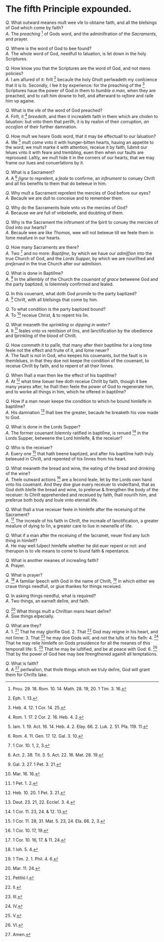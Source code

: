 # The fifth Principle expounded.

*Q.* What outward meanes muſt wee vſe to obtaine faith, and all the bleſsings of God which come by faith?  
*A.* The *preaching* [^a] of Gods word, and the adminiſtration of the *Sacraments,* and prayer.

*Q.* Where is the word of God to bee found?  
*A.* The whole word of God, needfull to ſaluation, is ſet down in the holy Scriptures.

*Q.* How know you that the Scriptures are the word of God, and not mens policies?  
*A.* I am aſſured of it: firſt [^b] becauſe the holy Ghoſt perſwadeth my conſcience that it is ſo. Secondly, I ſee it by experience: for the preaching of the [^c] Scriptures haue the power of God in them to *humble a man,* when they are preached, and to caſt him downe to hell, and afterward to *reſtore* and raiſe him vp againe.

*Q.* What is the vſe of the word of God preached?  
*A.* Firſt, it [^d] *breedeth*, and then it increaſeth faith in them which are choſen to ſaluation: but vnto them that periſh, it is by reaſon of their corruption, *an occaſion* of their further damnation.

*Q.* How muſt we heare Gods word, that it may be effectuall to our ſaluation?  
*A.* We [^e] muſt come vnto it with hunger-bitten hearts, hauing an appetite to the word; we muſt marke it with attention, receiue it by faith, ſubmit our ſelues vnto it with feare and trembling, euen then when our faults are reprooued: Laſtly, we muſt hide it in the corners of our hearts, that we may frame our liues and conuerſations by it.

*Q.* What is a Sacrament?  
*A.* A [^f] *ſigne* to repreſent, a *ſeale* to confirme, an *inſtrument* to conuey Chriſt and all his benefits to them that do beleeue in him.

*Q.* Why muſt a Sacrament repreſent the mercies of God before our eyes?  
*A.* Becauſe we are dull to conceiue and to remember them.

*Q.* Why do the Sacraments ſeale vnto vs the mercies of God?  
*A.* Because we are full of vnbeleefe, and doubting of them.

*Q.* Why is the Sacrament the inſtrument of the ſpirit to conuey the mercies of God into our hearts?  
*A.* Becauſe wee are like *Thomas,* wee will not beleeue till we feele them in ſome meaſure in our hearts.

*Q.* How many Sacraments are there?  
*A.* Two [^g] and no more: *Baptiſme,* by which we haue our *admiſſion* into the true Church of God, and the *Lords Supper,* by which we are nouriſhed and *preſerued* in the true Church after our admiſsion.

*Q.* What is done in Baptiſme?  
*A.* [^h] In the aſſembly of the Church the *couenant of grace* betweene God and the party baptized, is ſolemnely confirmed and ſealed.

*Q.* In this couenant, what doth God promiſe to the party baptized?  
*A.* [^i] Chriſt, with all bleſsings that come by him.

*Q.* To what condition is the party baptized bound?  
*A.* To [^k] receiue Christ, & to repent his ſin.

*Q.* What meaneth the *sprinkling* or *dipping in water?*  
*A.* It [^l] ſeales vnto vs remiſsion of ſins, and ſanctification by the obedience and ſprinkling of the blood of Chriſt.

*Q.* How commeth it to paſſe, that many after their baptiſme for a long time feele not the effect and fruite of it, and ſome neuer?  
*A.* The fault is not in God, who keepes his couenants, but the fault is in themſelues, in that they doe not keepe the condition of the couenant, to receiue Chriſt by faith, and to repent of all their ſinnes.

*Q.* When ſhall a man then ſee the effect of his baptiſme?  
*A.* At [^m] what time ſoeuer hee doth receiue Chriſt by faith, though it bee many yeares after, he ſhall then feele the power of God to regenerate him, and to worke all things in him, which he offered in baptiſme?

*Q.* How if a man neuer keepe the condition to which he bound himſelfe in baptiſme?  
*A.* His damnation [^n] ſhall bee the greater, becauſe he breaketh his vow made to God.

*Q.* What is done in the Lords Supper?  
*A.* The former couenant ſolemnly ratified in baptiſme, is renued [^o] in the Lords Supper, betweene the Lord himſelfe, & the receiuer?

*Q.* Who is the receiuer?  
*A.* Euery one [^p] that hath beene baptized, and after his baptiſme hath truly beleeued in Chriſt, and repented of his ſinnes from his heart.

*Q.* What meaneth the bread and wine, the eating of the bread and drinking of the wine?  
*A.* Theſe outward actions [^r] are a ſecond ſeale, ſet by the Lords own hand vnto his couenant. And they doe giue euery receiuer to vnderſtand, that as God doth bleſſe the bread and wine, to preſerue & ſtrengthen the body of the receiuer: ſo Chriſt apprehended and receiued by faith, ſhall nouriſh him, and preſerue both body and ſoule vnto eternall life.

*Q.* What ſhall a true receiuer feele in himſelfe after the receiuing of the Sacrament?  
*A.* [^s] The increaſe of his faith in Chriſt, the increaſe of ſanctification, a greater meaſure of dying to ſin, a greater care to liue in newneſſe of life.

*Q.* What if a man after the receiuing of the ſacramét, neuer find any ſuch thing in himſelf?  
*A.* He may well ſuſpect himſelfe whether he did euer repent or not: and therupon is to vſe means to come to ſound faith & repentance.

*Q.* What is another meanes of increaſing faith?  
*A.* Prayer.

*Q.* What is prayer?  
*A.* [^t] A familiar ſpeech with God in the name of Chriſt, [^u] in which either we craue things needfull, or giue thankes for things receiued.

*Q.* In asking things needful, what is required?  
*A.* Two things, an earneſt deſire, and faith.

*Q.* [^v] What things muſt a Chriſtian mans heart deſire?  
*A.* Sixe things eſpecially.

*Q.* What are they?  
*A.* 1. [^w] That he may glorifie God. 2. That [^x] God may reigne in his heart, and not ſinne: 3. That [^y] he may doe Gods will, and not the luſts of his fleſh: 4. [^z] That he may relie himſelfe on Gods prouidence for all the meanes of this temporall life: 5. [^aa] That he may be iuſtified, and be at peace with God: 6. [^ab] That by the power of God hee may bee ſtrengthened againſt all temptations.

*Q.* What is faith?  
*A.* A [^ac] perſwaſion, that thoſe things which we truly deſire, God will grant them for Chriſts ſake.

[^a]: Prou. 29. 18. Rom. 10. 14. Math. 28. 19, 20. 1 Tim. 3. 16.

[^b]: Eph. 1. 13.

[^c]: Heb. 4. 12. 1 Cor. 14. 25.

[^d]: Rom. 1. 17. 2 Cor. 2. 16. Heb. 4. 2.

[^e]: Iam. 1. 19. Act. 16. 14. Heb. 4. 2. Eſay. 66. 2. Luk. 2. 51. Pſa. 119. 11.

[^f]: Rom. 4. 11. Gen. 17. 12. Gal. 3. 10.

[^g]: 1 Cor. 10. 1, 2, 3.

[^h]: Act. 2. 38. Tit. 3. 5. Act. 22. 16. Mat. 28. 19.

[^i]: Gal. 3. 27. 1 Pet. 3. 21.

[^k]: Mar. 16. 16. 

[^l]: 1 Pet. 1. 2.

[^m]: Heb. 10. 20. 1 Pet. 3. 21.

[^n]: Deut. 23. 21, 22. Eccleſ. 3. 4.

[^o]: 1 Cor. 11. 23, 24. & 12. 13.

[^p]: 1 Cor. 11. 28, 31. Mat. 5. 23, 24. Eſa. 66. 2, 3.

[^r]: 1 Cor. 10. 17, 19.

[^s]: 1 Cor. 10. 16, 17. & 11. 24.

[^t]: 1 Ioh. 5. 4.

[^u]: 1 Tim. 2. 1. Phil. 4. 6.

[^v]: Mar. 11. 24.

[^w]: Petitió I.

[^x]: II.

[^y]: III.

[^z]: IV.

[^aa]: V.

[^ab]: VI.

[^ac]: Amen.
